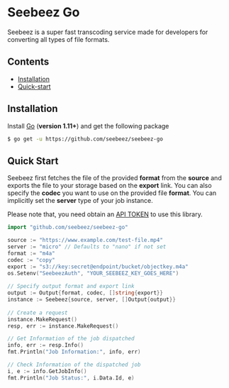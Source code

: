 # Seebeez Go
Seebeez is a super fast transcoding service made for developers for converting all types of file formats.

## Contents

- [Installation](#installation)
- [Quick-start](#quick-start)

## Installation

Install [Go](https://golang.org/) (**version 1.11+**) and get the following package

```sh
$ go get -u https://github.com/seebeez/seebeez-go
```

## Quick Start

Seebeez first fetches the file of the provided **format** from the **source** and exports the file to your storage based on the **export** link. You can also specify the **codec** you want to use on the provided file **format**. You can implicitly set the **server** type of your job instance.

Please note that, you need obtain an [API TOKEN](https://seebeez.com/api) to use this library.
```go
import "github.com/seebeez/seebeez-go"

source := "https://www.example.com/test-file.mp4"
server := "micro" // Defaults to "nano" if not set
format := "m4a"
codec := "copy" 
export := "s3://key:secret@endpoint/bucket/objectkey.m4a"
os.Setenv("SeebeezAuth", "YOUR_SEEBEEZ_KEY_GOES_HERE")
	
// Specify output format and export link
output := Output{format, codec, []string{export}}
instance := Seebeez{source, server, []Output{output}}
	
// Create a request
instance.MakeRequest()
resp, err := instance.MakeRequest()

// Get Information of the job dispatched
info, err := resp.Info()
fmt.Println("Job Information:", info, err)

// Check Information of the dispatched job
i, e := info.GetJobInfo()
fmt.Println("Job Status:", i.Data.Id, e)
```
